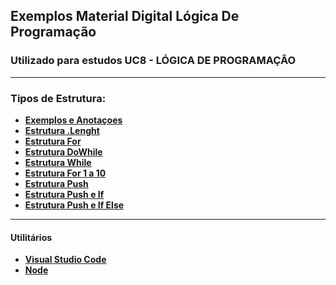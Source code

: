 ## Exemplos Material Digital Lógica De Programação

### Utilizado para estudos UC8 - LÓGICA DE PROGRAMAÇÃO

<hr>

### Tipos de Estrutura:


- **[Exemplos e Anotaçoes](https://github.com/omartins-zs/resolucao-problemas/commit/b5bc92b9c8eae6f8d98fc1196cae20bc58803386)**
- **[Estrutura .Lenght](https://github.com/omartins-zs/resolucao-problemas/commit/5ac1b560820724c78ca8631414a758e2666d3aa3)**
- **[Estrutura For](https://github.com/omartins-zs/resolucao-problemas/commit/c7f18c8487b44aa89c3997f3101b6fcf9d02af06)**
- **[Estrutura DoWhile](https://github.com/omartins-zs/resolucao-problemas/commit/4423826d2811691dd766472c8f89e9664532b0fd)**
- **[Estrutura While](https://github.com/omartins-zs/resolucao-problemas/commit/fdc11a00be359d7394390a41d6898b3f3beadf4d)**
- **[Estrutura For 1 a 10](https://github.com/omartins-zs/resolucao-problemas/commit/04fd27c8d65875baae8c2871994d01ab9bcd3662)**
- **[Estrutura Push](https://github.com/omartins-zs/resolucao-problemas/commit/2fb07c669368c5d62d275a2caabd4549157f375c)**
- **[Estrutura Push e If](https://github.com/omartins-zs/resolucao-problemas/commit/760635051d0d190bbb6f9b1b67642a3188323901)**
- **[Estrutura Push e If Else](https://github.com/omartins-zs/resolucao-problemas/commit/5dfb10c79298497f628795e28033f13ef9b02a74)**



<hr>

#### **Utilitários**

- **[Visual Studio Code](https://code.visualstudio.com/)**
- **[Node](https://nodejs.org/en/)**
